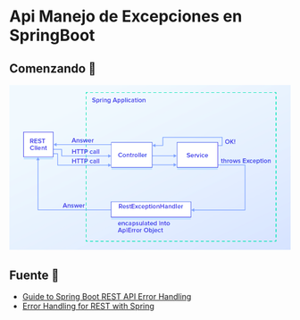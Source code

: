 # Api Manejo de Excepciones en SpringBoot

## Comenzando 🚀
![alt text](https://github.com/nelson86/api-exception/blob/main/img/diagrama.png?raw=true)

## Fuente 📖
* [Guide to Spring Boot REST API Error Handling](https://www.toptal.com/java/spring-boot-rest-api-error-handling)
* [Error Handling for REST with Spring](https://www.baeldung.com/exception-handling-for-rest-with-spring)
